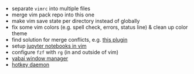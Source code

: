 - separate `vimrc` into multiple files
- merge vim pack repo into this one
- make vim save state per directory instead of globally
- fix some vim colors (e.g. spell check, errors, status line) & clean up color theme
- find solution for merge conflicts, e.g. [this plugin](https://medium.com/prodopsio/solving-git-merge-conflicts-with-vim-c8a8617e3633)
- setup [jupyter notebooks in vim](https://github.com/jupyter-vim/jupyter-vim)
- configure `fzf` with `rg` (in and outside of vim)
- [yabai window manager](https://github.com/koekeishiya/yabai)
- [hotkey daemon](https://github.com/koekeishiya/skhd)


